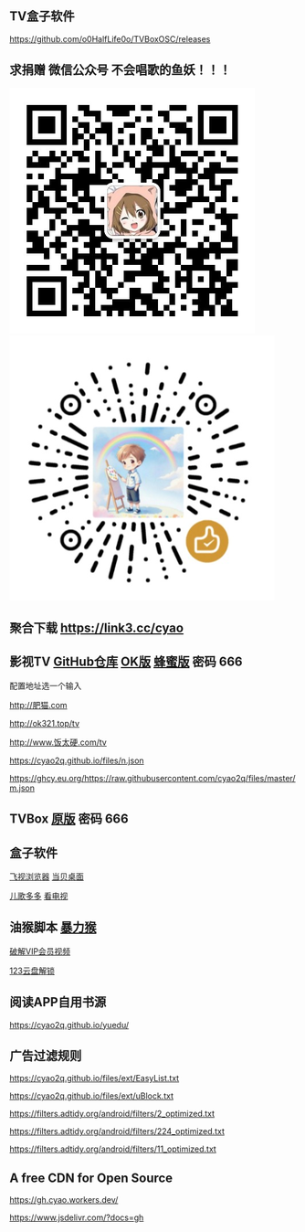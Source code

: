 ## TV盒子软件

<https://github.com/o0HalfLife0o/TVBoxOSC/releases>

## 求捐赠 微信公众号 不会唱歌的鱼妖！！！
<img src="./images/qrcode.png" />
<img src="./images/donate.png" />

## 聚合下载 <https://link3.cc/cyao>

## 影视TV [GitHub仓库](https://github.com/FongMi/Release) [OK版](https://cyao.lanzov.com/b038ypj3ze) [蜂蜜版](https://cyao.lanzov.com/b038z68a2j) 密码 666 

配置地址选一个输入

<http://肥猫.com>

<http://ok321.top/tv>

<http://www.饭太硬.com/tv>

<https://cyao2q.github.io/files/n.json>

<https://ghcy.eu.org/https://raw.githubusercontent.com/cyao2q/files/master/m.json>

## TVBox [原版](https://cyao.lanzov.com/b038ypj4kf) 密码 666

## 盒子软件

[飞视浏览器](https://cyao.lanzouy.com/irdJv08lt7bc) [当贝桌面](https://cyao.lanzov.com/iHODy16dojuj)

[儿歌多多](https://cyao.lanzov.com/iNaO116domhe) [看电视](https://cyao.lanzov.com/iLlBk2uofwyd)

## 油猴脚本 [暴力猴](https://cyao2q.github.io/files/script/violentmonkey.crx)

[破解VIP会员视频](https://cyao2q.github.io/files/script/crack.video.js)

[123云盘解锁](https://cyao2q.github.io/files/script/123pan.crack.js)

## 阅读APP自用书源

<https://cyao2q.github.io/yuedu/>

## 广告过滤规则

<https://cyao2q.github.io/files/ext/EasyList.txt>

<https://cyao2q.github.io/files/ext/uBlock.txt>

<https://filters.adtidy.org/android/filters/2_optimized.txt>

<https://filters.adtidy.org/android/filters/224_optimized.txt>

<https://filters.adtidy.org/android/filters/11_optimized.txt>

## A free CDN for Open Source

<https://gh.cyao.workers.dev/>

<https://www.jsdelivr.com/?docs=gh>
